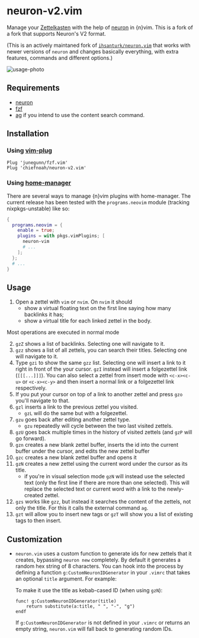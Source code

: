 # neuron-v2.vim
Manage your [Zettelkasten](https://neuron.zettel.page/2011401.html) with the
help of [neuron](https://github.com/srid/neuron) in {n}vim. This is a fork of a
fork that supports Neuron's V2 format.

(This is an actively maintaned fork of [`ihsanturk/neuron.vim`](https://github.com/ihsanturk/neuron.vim) that works with newer versions of `neuron` and changes basically everything, with extra features, commands and different options.)

![usage-photo](screenshot.png)

## Requirements

- [neuron](https://github.com/srid/neuron)
- [fzf](https://github.com/junegunn/fzf.vim)
- [ag](https://github.com/mizuno-as/silversearcher-ag) if you intend to use the content search command.

## Installation
### Using [vim-plug](https://github.com/junegunn/vim-plug)
```vim
Plug 'junegunn/fzf.vim'
Plug 'chiefnoah/neuron-v2.vim'
```

### Using [home-manager](https://github.com/rycee/home-manager)
There are several ways to manage {n}vim plugins with home-manager. The current release has been tested with the `programs.neovim` module (tracking nixpkgs-unstable) like so:
```nix
{
  programs.neovim = {
    enable = true;
    plugins = with pkgs.vimPlugins; [
      neuron-vim
      # ...
    ];
  };
  # ...
}
```

## Usage

1. Open a zettel with `vim` or `nvim`. On `nvim` it should
    - show a virtual floating text on the first line saying how many backlinks it has;
    - show a virtual title for each linked zettel in the body.

Most operations are executed in normal mode

2. `gzZ` shows a list of backlinks. Selecting one will navigate to it.
3. `gzz` shows a list of all zettels, you can search their titles. Selecting one will navigate to it.
4. Type `gzi` to show the same `gzz` list. Selecting one will insert a link to it right in front of the your cursor. `gzI` instead will insert a folgezettel link (`[[[...]]]`). You can also select a zettel from insert mode with `<c-x><c-u>` or `<c-x><c-y>` and then insert a normal link or a folgezettel link respectively.
5. If you put your cursor on top of a link to another zettel and press `gzo` you'll navigate to that.
6. `gzl` inserts a link to the previous zettel you visited.
    - `gzL` will do the same but with a folgezettel.
7. `gzu` goes back after editing another zettel type.
    - `gzu` repeatedly will cycle between the two last visited zettels.
9. `gzU` goes back multiple times in the history of visited zettels (and `gzP` will go forward).
10. `gzn` creates a new blank zettel buffer, inserts the id into the current buffer under the cursor, and edits the new zettel buffer
11. `gzc` creates a new blank zettel buffer and opens it
11. `gzN` creates a new zettel using the current word under the cursor as its title.
    - if you're in visual selection mode `gzN` will instead use the selected text (only the first line if there are more than one selected). This will replace the selected text or current word with a link to the newly-created zettel.
12. `gzs` works like `gzz`, but instead it searches the content of the zettels, not only the title. For this it calls the external command `ag`.
13. `gzt` will allow you to insert new tags or `gzT` will show you a list of existing tags to then insert.

## Customization

  - `neuron.vim` uses a custom function to generate ids for new zettels that it creates, bypassing `neuron new` completely. By default it generates a random hex string of 8 characters. You can hook into the process by defining a function `g:CustomNeuronIDGenerator` in your `.vimrc` that takes an optional `title` argument. For example:

    To make it use the title as kebab-cased ID (when using `gzN`):

    ```
    func! g:CustomNeuronIDGenerator(title)
    	return substitute(a:title, " ", "-", "g")
    endf
    ```

    If `g:CustomNeuronIDGenerator` is not defined in your `.vimrc` or returns an empty string, `neuron.vim` will fall back to generating random IDs.
